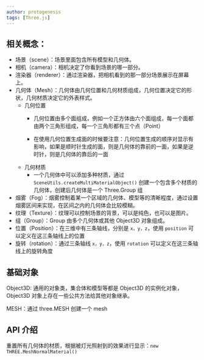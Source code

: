 ```yaml
---
author: protogenesis
tags: [Three.js]
---
```


## 相关概念：

- 场景（scene）：场景里面包含所有模型和几何体。
- 相机（camera）：相机决定了你看到场景的哪一部分。
- 渲染器（renderer）：通过渲染器，把相机看到的那一部分场景展示在屏幕上。
- 几何体（Mesh）：几何体由几何位置和几何材质组成，几何位置决定它的形状，几何材质决定它的外表样式。
  - 几何位置
    - 几何位置由多个面组成，例如一个正方体由六个面组成，每一个面都由两个三角形组成，每一个三角形都有三个点（Point）

    - 在使用几何位置生成面的时候要注意：几何位置生成的顺序对显示有影响，如果是顺时针生成的面，则是几何体的靠前的一面，如果是逆时针，则是几何体的靠后的一面
  - 几何材质
    - 一个几何体中可以添加多种材质，通过 ```SceneUtils.createMultiMaterialObject()``` 创建一个包含多个材质的几何体，创建后几何体是一个 Three.Group 组
- 烟雾（Fog）：烟雾控制着某一个区域的几何体、模型等的清晰程度，通过设置烟雾区间来实现，在区间之内的几何体会比较模糊。
- 纹理（Texture）：纹理可以控制场景的背景，可以是纯色，也可以是图片。
- 组（Group）：Group 由多个几何体或其他 Object3D 对象组成。
- 位置（Position）：在三维中有三条轴线，分别是 ```x，y，z```，使用 `position` 可以定义在这三条轴线上的位置
- 旋转（rotation）：通过三条轴线 ```x，y，z```，使用 `rotation` 可以定义在这三条轴线上的旋转角度

## 基础对象

Object3D: 通用的对象类，集合体和模型等都是 Object3D 的实例化对象，Object3D 对象上存在一些公共方法给其他对象继承。

MESH：通过 three.MESH 创建一个 mesh

## API 介绍

重置所有几何体的材质，根据被灯光照射到的效果进行显示：```new THREE.MeshNormalMaterial()``` 